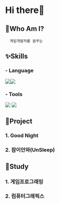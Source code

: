 # Hi there👋

## 💬Who Am I?
      게임개발자를 꿈꾸는 

## ✨Skills
### - Language
<img src="https://img.shields.io/badge/Python-3776AB?style=flat-square&logo=Python&logoColor=white"/><img src="https://img.shields.io/badge/C++-00599C?style=flat-square&logo=C++&logoColor=white"/>

### - Tools
<img src="https://img.shields.io/badge/Unity-FFFFFF?style=flat-social&logo=Unity&logoColor=black"/>
<img src="https://img.shields.io/badge/GitHub-181717?style=flat-squar&logo=GitHub&logoColor=white"/>

## 🔭Project
### 1. Good Night

### 2. 잠이안와(UnSleep)


## 📖Study
### 1. 게임프로그래밍
### 2. 컴퓨터그래픽스

<!--
**yoonjiii218/yoonjiii218** is a ✨ _special_ ✨ repository because its `README.md` (this file) appears on your GitHub profile.

Here are some ideas to get you started:

- 🔭 I’m currently working on ...
- 🌱 I’m currently learning ...
- 👯 I’m looking to collaborate on ...
- 🤔 I’m looking for help with ...
- 💬 Ask me about ...
- 📫 How to reach me: ...
- 😄 Pronouns: ...
- ⚡ Fun fact: ...
-->

